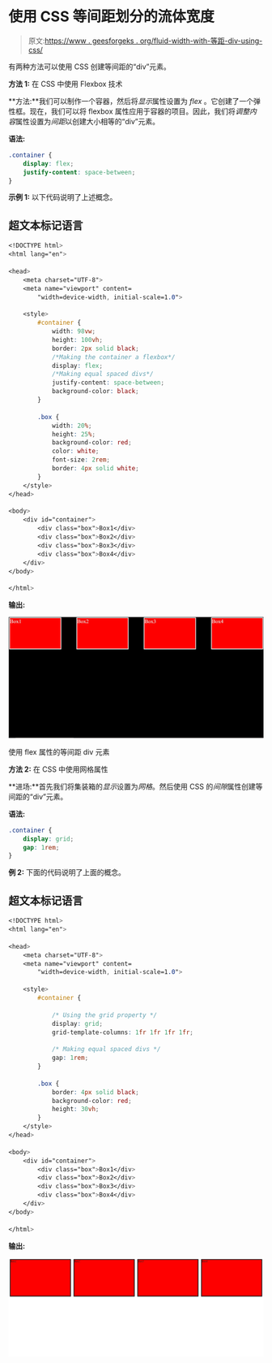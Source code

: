 # 使用 CSS 等间距划分的流体宽度

> 原文:[https://www . geesforgeks . org/fluid-width-with-等距-div-using-css/](https://www.geeksforgeeks.org/fluid-width-with-equally-spaced-div-using-css/)

有两种方法可以使用 CSS 创建等间距的“div”元素。

**方法 1:** 在 CSS 中使用 Flexbox 技术

**方法:**我们可以制作一个容器，然后将*显示*属性设置为 *flex* 。它创建了一个弹性框。现在，我们可以将 flexbox 属性应用于容器的项目。因此，我们将*调整内容*属性设置为*间距*以创建大小相等的“div”元素。

**语法:**

```css
.container {
    display: flex;
    justify-content: space-between;
}
```

**示例 1:** 以下代码说明了上述概念。

## 超文本标记语言

```css
<!DOCTYPE html>
<html lang="en">

<head>
    <meta charset="UTF-8">
    <meta name="viewport" content=
        "width=device-width, initial-scale=1.0">

    <style>
        #container {
            width: 98vw;
            height: 100vh;
            border: 2px solid black;
            /*Making the container a flexbox*/
            display: flex;
            /*Making equal spaced divs*/
            justify-content: space-between;
            background-color: black;
        }

        .box {
            width: 20%;
            height: 25%;
            background-color: red;
            color: white;
            font-size: 2rem;
            border: 4px solid white;
        }
    </style>
</head>

<body>
    <div id="container">
        <div class="box">Box1</div>
        <div class="box">Box2</div>
        <div class="box">Box3</div>
        <div class="box">Box4</div>
    </div>
</body>

</html>
```

**输出:**

![](img/55edaf9cd019ccb7ef073b1ba4ce894a.png)

使用 flex 属性的等间距 div 元素

**方法 2:** 在 CSS 中使用网格属性

**进场:**首先我们将集装箱的*显示*设置为*网格*。然后使用 CSS 的*间隙*属性创建等间距的“div”元素。

**语法:**

```css
.container {
    display: grid;
    gap: 1rem;
}
```

**例 2:** 下面的代码说明了上面的概念。

## 超文本标记语言

```css
<!DOCTYPE html>
<html lang="en">

<head>
    <meta charset="UTF-8">
    <meta name="viewport" content=
        "width=device-width, initial-scale=1.0">

    <style>
        #container {

            /* Using the grid property */
            display: grid;
            grid-template-columns: 1fr 1fr 1fr 1fr;

            /* Making equal spaced divs */
            gap: 1rem;
        }

        .box {
            border: 4px solid black;
            background-color: red;
            height: 30vh;
        }
    </style>
</head>

<body>
    <div id="container">
        <div class="box">Box1</div>
        <div class="box">Box2</div>
        <div class="box">Box3</div>
        <div class="box">Box4</div>
    </div>
</body>

</html>
```

**输出:**

![](img/12902e191a3e46d3e1fc6e415083e551.png)